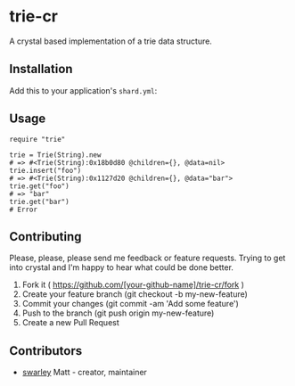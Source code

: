 # trie-cr

A crystal based implementation of a trie data structure.

## Installation

Add this to your application's `shard.yml`:


## Usage

```crystal
require "trie"
```

```crystal
trie = Trie(String).new
# => #<Trie(String):0x18b0d80 @children={}, @data=nil>
trie.insert("foo")
# => #<Trie(String):0x1127d20 @children={}, @data="bar">
trie.get("foo")
# => "bar"
trie.get("bar")
# Error

```

## Contributing

Please, please, please send me feedback or feature requests. Trying to get into crystal and I'm happy to hear what could be done better.
1. Fork it ( https://github.com/[your-github-name]/trie-cr/fork )
2. Create your feature branch (git checkout -b my-new-feature)
3. Commit your changes (git commit -am 'Add some feature')
4. Push to the branch (git push origin my-new-feature)
5. Create a new Pull Request

## Contributors

- [swarley](https://github.com/swarley) Matt - creator, maintainer
